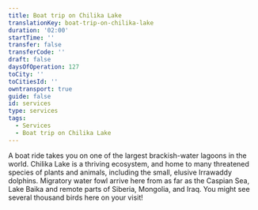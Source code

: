 ```yaml
---
title: Boat trip on Chilika Lake
translationKey: boat-trip-on-chilika-lake
duration: '02:00'
startTime: ''
transfer: false
transferCode: ''
draft: false
daysOfOperation: 127
toCity: ''
toCitiesId: ''
owntransport: true
guide: false
id: services
type: services
tags:
  - Services
  - Boat trip on Chilika Lake
---
```

A boat ride takes you on one of the largest brackish-water lagoons in the world. Chilika Lake is a thriving ecosystem, and home to many threatened species of plants and animals, including the small, elusive Irrawaddy dolphins. Migratory water fowl arrive here from as far as the Caspian Sea, Lake Baika and remote parts of Siberia, Mongolia, and Iraq. You might see several thousand birds here on your visit!